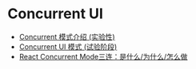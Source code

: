 # Concurrent UI

- [Concurrent 模式介绍 (实验性)](https://zh-hans.reactjs.org/docs/concurrent-mode-intro.html)
- [Concurrent UI 模式 (试验阶段)](https://zh-hans.reactjs.org/docs/concurrent-mode-patterns.html)
- [React Concurrent Mode三连：是什么/为什么/怎么做](https://juejin.cn/post/6891848244972748807)
